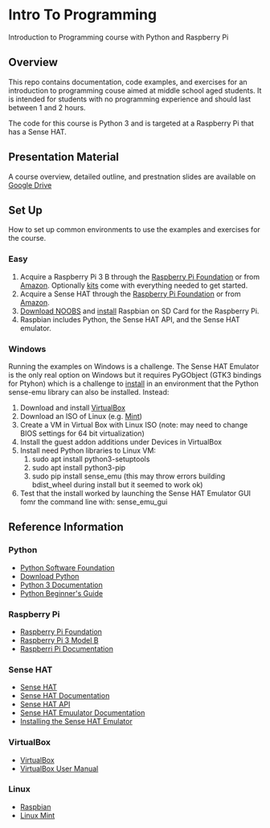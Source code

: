 # Intro To Programming
Introduction to Programming course with Python and Raspberry Pi

## Overview
This repo contains documentation, code examples, and exercises for an introduction to programming couse aimed at middle school aged students. It is intended for students with no programming experience and should last between 1 and 2 hours.

The code for this course is Python 3 and is targeted at a Raspberry Pi that has a Sense HAT.

## Presentation Material
A course overview, detailed outline, and prestnation slides are available on [Google Drive](https://drive.google.com/open?id=1_RB1govPvCtqE3c3gReNsyUkUMzxBLm4) 

## Set Up
How to set up common environments to use the examples and exercises for the course.

### Easy
1. Acquire a Raspberry Pi 3 B through the [Raspberry Pi Foundation](https://www.raspberrypi.org/products/raspberry-pi-3-model-b/) or from [Amazon](http://a.co/bdqYFoy). Optionally [kits](http://a.co/42vVSm4) come with everything needed to get started. 
2. Acquire a Sense HAT through the [Raspberry Pi Foundation](https://www.raspberrypi.org/products/sense-hat/) or from [Amazon](http://a.co/4JfWAZ2).
3. [Download NOOBS](https://www.raspberrypi.org/downloads/) and [install](https://www.raspberrypi.org/learning/software-guide/quickstart/) Raspbian on SD Card for the Raspberry Pi.
4. Raspbian includes Python, the Sense HAT API, and the Sense HAT emulator. 

### Windows
Running the examples on Windows is a challenge. The Sense HAT Emulator is the only real option on Windows but it requires PyGObject (GTK3 bindings for Ptyhon) which is a challenge to [install](http://pygobject.readthedocs.io/en/latest/getting_started.html#windows) in an environment that the Python sense-emu library can also be installed. Instead:
1. Download and install [VirtualBox](https://www.virtualbox.org/)
2. Download an ISO of Linux (e.g. [Mint](https://linuxmint.com/))
3. Create a VM in Virtual Box with Linux ISO (note: may need to change BIOS settings for 64 bit virtualization)
4. Install the guest addon additions under Devices in VirtualBox
5. Install need Python libraries to Linux VM:
   1. sudo apt install python3-setuptools
   2. sudo apt install python3-pip
   3. sudo pip install sense_emu (this may throw errors building bdist_wheel during install but it seemed to work ok)
6. Test that the install worked by launching the Sense HAT Emulator GUI fomr the command line with: sense_emu_gui

## Reference Information

### Python
* [Python Software Foundation](https://www.python.org/)
* [Download Python](https://www.python.org/downloads/)
* [Python 3 Documentation](https://docs.python.org/3/)
* [Python Beginner's Guide](https://wiki.python.org/moin/BeginnersGuide)

### Raspberry Pi
* [Raspberry Pi Foundation](https://www.raspberrypi.org/)
* [Raspberry Pi 3 Model B](https://www.raspberrypi.org/products/raspberry-pi-3-model-b/)
* [Raspberri Pi Documentation](https://www.raspberrypi.org/documentation/)

### Sense HAT
* [Sense HAT](https://www.raspberrypi.org/products/sense-hat/)
* [Sense HAT Documentation](http://pythonhosted.org/sense-hat/)
* [Sense HAT API](http://pythonhosted.org/sense-hat/api/)
* [Sense HAT Emuulator Documentation](https://sense-emu.readthedocs.io/en/v1.0/)
* [Installing the Sense HAT Emulator](https://sense-emu.readthedocs.io/en/v1.0/install.html)

### VirtualBox
* [VirtualBox](https://www.virtualbox.org/)
* [VirtualBox User Manual](https://www.virtualbox.org/manual/UserManual.html)

### Linux
* [Raspbian](https://www.raspberrypi.org/downloads/)
* [Linux Mint](https://linuxmint.com/)
